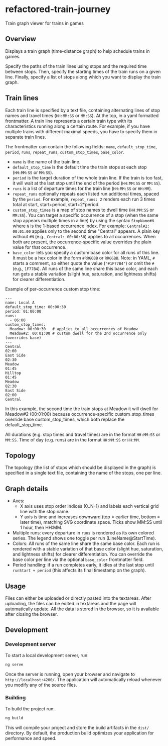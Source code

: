 # refactored-train-journey

Train graph viewer for trains in games

## Overview
Displays a train graph (time-distance graph) to help schedule trains in games.

Specify the paths of the train lines using stops and the required time between stops. Then, specify the starting times of the train runs on a given line. Finally, specify a list of stops along which you want to display the train graph.

## Train lines
Each train line is specified by a text file, containing alternating lines of stop names and travel times (`HH:MM:SS` or `MM:SS`). At the top, in a yaml formatted frontmatter. A train line represents a certain train type with its characteristics running along a certain route. For example, if you have multiple trains with different maximal speeds, you have to specify them in separate train lines.

The frontmatter can contain the following fields: `name`, `default_stop_time`, `period`, `runs`, `repeat_runs`, `custom_stop_times`, `base_color`.

- `name` is the name of the train line.
- `default_stop_time` is the default time the train stops at each stop (`HH:MM:SS` or `MM:SS`).
- `period` is the target duration of the whole train line. If the train is too fast, it will wait at the last stop until the end of the period (`HH:MM:SS` or `MM:SS`).
- `runs` is a list of departure times for the train line (`HH:MM:SS` or `HH:MM`).
- `repeat_runs` optionally repeats each listed run additional times, spaced by the `period`. For example, `repeat_runs: 2` renders each run 3 times total at start, start+period, start+2*period.
- `custom_stop_times` is a map of stop names to dwell time (`HH:MM:SS` or `MM:SS`). You can target a specific occurrence of a stop (when the same stop appears multiple times in a line) by using the syntax `StopName#N` where `N` is the 1-based occurrence index. For example: `Central#2: 00:01:00` applies only to the second time "Central" appears. A plain key without `#N` (e.g., `Central: 00:00:30`) applies to all occurrences. When both are present, the occurrence-specific value overrides the plain value for that occurrence.
- `base_color` lets you specify a custom base color for all runs of this line. It must be a hex color in the form `#RRGGBB` or `RRGGBB`. Note: in YAML, `#` starts a comment, so either quote the value (`"#1F77B4"`) or omit the `#` (e.g., `1F77B4`). All runs of the same line share this base color, and each run gets a stable variation (slight hue, saturation, and lightness shifts) for clearer differentiation.


Example of per-occurrence custom stop time:

```
---
name: Local A
default_stop_time: 00:00:30
period: 01:00:00
runs:
  - 06:00
custom_stop_times:
  Meadow: 00:00:30   # applies to all occurrences of Meadow
  Meadow#2: 00:01:00 # custom dwell for the 2nd occurrence only (overrides base)
---
Central
02:00
East Side
02:30
Meadow
01:45
Hilltop
01:45
Meadow
02:30
East Side
02:00
Central
```

In this example, the second time the train stops at Meadow it will dwell for Meadow#2 (00:01:00) because occurrence-specific custom_stop_times override base custom_stop_times, which both replace the default_stop_time.

All durations (e.g. stop times and travel times) are in the format `HH:MM:SS` or `MM:SS`. Time of day (e.g. runs) are in the format `HH:MM:SS` or `HH:MM`.

## Topology
The topology (the list of stops which should be displayed in the graph) is specified in a single text file, containing the name of the stops, one per line.

## Graph details
- Axes:
  - X axis uses stop order indices (0..N-1) and labels each vertical grid line with the stop name.
  - Y axis is time and increases downward (top = earlier time, bottom = later time), matching SVG coordinate space. Ticks show MM:SS until 1 hour, then HH:MM.
- Multiple runs: every departure in `runs` is rendered as its own colored series. The legend shows one toggle per run (LineName@StartTime).
- Colors: All runs of the same line share the same base color. Each run is rendered with a stable variation of that base color (slight hue, saturation, and lightness shifts) for clearer differentiation. You can override the base color per line via the optional `base_color` frontmatter field.
- Period handling: if a run completes early, it idles at the last stop until `runStart + period` (this affects its final timestamp on the graph).

## Usage
Files can either be uploaded or directly pasted into the textareas. After uploading, the files can be edited in textareas and the page will automatically update. All the data is stored in the browser, so it is available after closing the browser.

## Development

### Development server

To start a local development server, run:

```bash
ng serve
```

Once the server is running, open your browser and navigate to `http://localhost:4200/`. The application will automatically reload whenever you modify any of the source files.

### Building

To build the project run:

```bash
ng build
```

This will compile your project and store the build artifacts in the `dist/` directory. By default, the production build optimizes your application for performance and speed.
